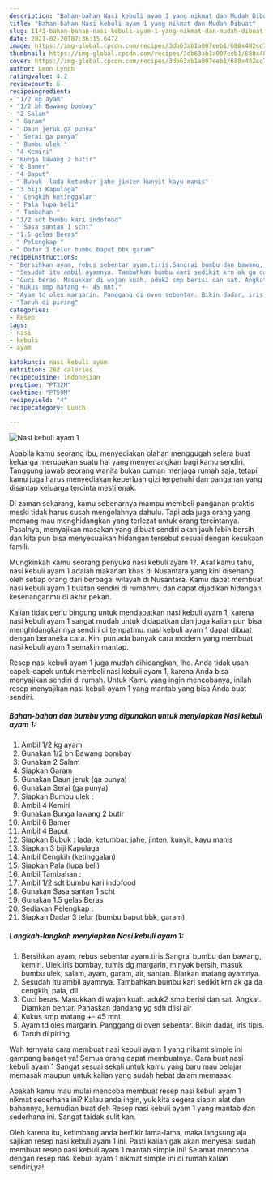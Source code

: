 ```yaml
---
description: "Bahan-bahan Nasi kebuli ayam 1 yang nikmat dan Mudah Dibuat"
title: "Bahan-bahan Nasi kebuli ayam 1 yang nikmat dan Mudah Dibuat"
slug: 1143-bahan-bahan-nasi-kebuli-ayam-1-yang-nikmat-dan-mudah-dibuat
date: 2021-02-20T07:36:15.647Z
image: https://img-global.cpcdn.com/recipes/3db63ab1a007eeb1/680x482cq70/nasi-kebuli-ayam-1-foto-resep-utama.jpg
thumbnail: https://img-global.cpcdn.com/recipes/3db63ab1a007eeb1/680x482cq70/nasi-kebuli-ayam-1-foto-resep-utama.jpg
cover: https://img-global.cpcdn.com/recipes/3db63ab1a007eeb1/680x482cq70/nasi-kebuli-ayam-1-foto-resep-utama.jpg
author: Leon Lynch
ratingvalue: 4.2
reviewcount: 6
recipeingredient:
- "1/2 kg ayam"
- "1/2 bh Bawang bombay"
- "2 Salam"
- " Garam"
- " Daun jeruk ga punya"
- " Serai ga punya"
- " Bumbu ulek "
- "4 Kemiri"
- "Bunga lawang 2 butir"
- "6 Bamer"
- "4 Baput"
- " Bubuk  lada ketumbar jahe jinten kunyit kayu manis"
- "3 biji Kapulaga"
- " Cengkih ketinggalan"
- " Pala lupa beli"
- " Tambahan "
- "1/2 sdt bumbu kari indofood"
- " Sasa santan 1 scht"
- "1.5 gelas Beras"
- " Pelengkap "
- " Dadar 3 telur bumbu baput bbk garam"
recipeinstructions:
- "Bersihkan ayam, rebus sebentar ayam.tiris.Sangrai bumbu dan bawang, kemiri. Ulek.iris bombay, tumis dg margarin, minyak bersih, masuk bumbu ulek, salam, ayam, garam, air, santan. Biarkan matang ayamnya."
- "Sesudah itu ambil ayamnya. Tambahkan bumbu kari sedikit krn ak ga da cengkih, pala, dll"
- "Cuci beras. Masukkan di wajan kuah. aduk2 smp berisi dan sat. Angkat. Diamkan bentar. Panaskan dandang yg sdh diisi air"
- "Kukus smp matang +- 45 mnt."
- "Ayam td oles margarin. Panggang di oven sebentar. Bikin dadar, iris tipis."
- "Taruh di piring"
categories:
- Resep
tags:
- nasi
- kebuli
- ayam

katakunci: nasi kebuli ayam 
nutrition: 262 calories
recipecuisine: Indonesian
preptime: "PT32M"
cooktime: "PT59M"
recipeyield: "4"
recipecategory: Lunch

---
```



![Nasi kebuli ayam 1](https://img-global.cpcdn.com/recipes/3db63ab1a007eeb1/680x482cq70/nasi-kebuli-ayam-1-foto-resep-utama.jpg)

Apabila kamu seorang ibu, menyediakan olahan menggugah selera buat keluarga merupakan suatu hal yang menyenangkan bagi kamu sendiri. Tanggung jawab seorang  wanita bukan cuman menjaga rumah saja, tetapi kamu juga harus menyediakan keperluan gizi terpenuhi dan panganan yang disantap keluarga tercinta mesti enak.

Di zaman  sekarang, kamu sebenarnya mampu membeli panganan praktis meski tidak harus susah mengolahnya dahulu. Tapi ada juga orang yang memang mau menghidangkan yang terlezat untuk orang tercintanya. Pasalnya, menyajikan masakan yang dibuat sendiri akan jauh lebih bersih dan kita pun bisa menyesuaikan hidangan tersebut sesuai dengan kesukaan famili. 



Mungkinkah kamu seorang penyuka nasi kebuli ayam 1?. Asal kamu tahu, nasi kebuli ayam 1 adalah makanan khas di Nusantara yang kini disenangi oleh setiap orang dari berbagai wilayah di Nusantara. Kamu dapat membuat nasi kebuli ayam 1 buatan sendiri di rumahmu dan dapat dijadikan hidangan kesenanganmu di akhir pekan.

Kalian tidak perlu bingung untuk mendapatkan nasi kebuli ayam 1, karena nasi kebuli ayam 1 sangat mudah untuk didapatkan dan juga kalian pun bisa menghidangkannya sendiri di tempatmu. nasi kebuli ayam 1 dapat dibuat dengan beraneka cara. Kini pun ada banyak cara modern yang membuat nasi kebuli ayam 1 semakin mantap.

Resep nasi kebuli ayam 1 juga mudah dihidangkan, lho. Anda tidak usah capek-capek untuk membeli nasi kebuli ayam 1, karena Anda bisa menyajikan sendiri di rumah. Untuk Kamu yang ingin mencobanya, inilah resep menyajikan nasi kebuli ayam 1 yang mantab yang bisa Anda buat sendiri.

<!--inarticleads1-->

##### Bahan-bahan dan bumbu yang digunakan untuk menyiapkan Nasi kebuli ayam 1:

1. Ambil 1/2 kg ayam
1. Gunakan 1/2 bh Bawang bombay
1. Gunakan 2 Salam
1. Siapkan  Garam
1. Gunakan  Daun jeruk (ga punya)
1. Gunakan  Serai (ga punya)
1. Siapkan  Bumbu ulek :
1. Ambil 4 Kemiri
1. Gunakan Bunga lawang 2 butir
1. Ambil 6 Bamer
1. Ambil 4 Baput
1. Siapkan  Bubuk : lada, ketumbar, jahe, jinten, kunyit, kayu manis
1. Siapkan 3 biji Kapulaga
1. Ambil  Cengkih (ketinggalan)
1. Siapkan  Pala (lupa beli)
1. Ambil  Tambahan :
1. Ambil 1/2 sdt bumbu kari indofood
1. Gunakan  Sasa santan 1 scht
1. Gunakan 1.5 gelas Beras
1. Sediakan  Pelengkap :
1. Siapkan  Dadar 3 telur (bumbu baput bbk, garam)




<!--inarticleads2-->

##### Langkah-langkah menyiapkan Nasi kebuli ayam 1:

1. Bersihkan ayam, rebus sebentar ayam.tiris.Sangrai bumbu dan bawang, kemiri. Ulek.iris bombay, tumis dg margarin, minyak bersih, masuk bumbu ulek, salam, ayam, garam, air, santan. Biarkan matang ayamnya.
1. Sesudah itu ambil ayamnya. Tambahkan bumbu kari sedikit krn ak ga da cengkih, pala, dll
1. Cuci beras. Masukkan di wajan kuah. aduk2 smp berisi dan sat. Angkat. Diamkan bentar. Panaskan dandang yg sdh diisi air
1. Kukus smp matang +- 45 mnt.
1. Ayam td oles margarin. Panggang di oven sebentar. Bikin dadar, iris tipis.
1. Taruh di piring




Wah ternyata cara membuat nasi kebuli ayam 1 yang nikamt simple ini gampang banget ya! Semua orang dapat membuatnya. Cara buat nasi kebuli ayam 1 Sangat sesuai sekali untuk kamu yang baru mau belajar memasak maupun untuk kalian yang sudah hebat dalam memasak.

Apakah kamu mau mulai mencoba membuat resep nasi kebuli ayam 1 nikmat sederhana ini? Kalau anda ingin, yuk kita segera siapin alat dan bahannya, kemudian buat deh Resep nasi kebuli ayam 1 yang mantab dan sederhana ini. Sangat taidak sulit kan. 

Oleh karena itu, ketimbang anda berfikir lama-lama, maka langsung aja sajikan resep nasi kebuli ayam 1 ini. Pasti kalian gak akan menyesal sudah membuat resep nasi kebuli ayam 1 mantab simple ini! Selamat mencoba dengan resep nasi kebuli ayam 1 nikmat simple ini di rumah kalian sendiri,ya!.

